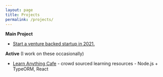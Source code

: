```yaml
---
layout: page
title: Projects
permalink: /projects/
---
```


**Main Project**
- [Start a venture backed startup in 2021.](https://docs.google.com/document/d/1Q9Gc1tRD-UkObzmgPby6GLbSkokYjq3XBWeRMR3ARb4/edit?usp=sharing)

**Active** (I work on these occasionally)
- [Learn Anything Cafe](https://learnanything.cafe/) - crowd sourced learning resources - Node.js + TypeORM, React
